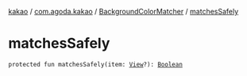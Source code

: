[kakao](../../index.md) / [com.agoda.kakao](../index.md) / [BackgroundColorMatcher](index.md) / [matchesSafely](.)

# matchesSafely

`protected fun matchesSafely(item: `[`View`](https://developer.android.com/reference/android/view/View.html)`?): `[`Boolean`](https://kotlinlang.org/api/latest/jvm/stdlib/kotlin/-boolean/index.html)